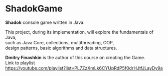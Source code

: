 # ShadokGame

**Shadok** console game written in Java.<br>

This project, during its implementation, will explore the fundamentals of Java,<br> 
such as Java Core, collections, multithreading, OOP, <br>
design patterns, basic algorithms and data structures.<br>

**Dmitry Finashkin** is the author of this course on creating the Game.<br> 
Link to playlist<br> 
https://youtube.com/playlist?list=PL7ZzXmLk6CYUpRdP5f0drHJtfJLayDy9a




